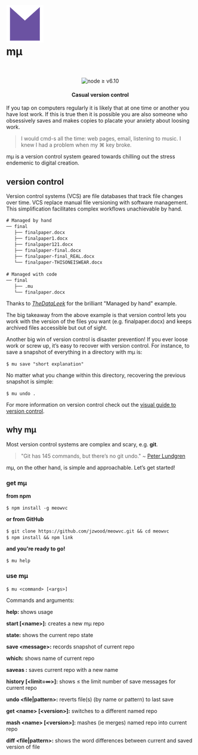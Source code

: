 <p align="center">
  <h1>
    <a href="https://github.com/jzwood/meowvc"><img src="sticker.png" alt="" width="100" height="100"></a>
    <br>
    mμ
    <br>
    <br>
  </h1>
</p>

<p align="center">
  <img src="https://img.shields.io/badge/node-%E2%89%A5%20v6.10-orange.svg" alt="node ≥ v6.10"/>
</p>

<p align="center">
  <h4 align="center">Casual version control</h4>
</p>

If you tap on computers regularly it is likely that at one time or another you have lost work.
If this is true then it is possible you are also someone who obsessively saves and makes copies to placate your anxiety about loosing work.

> I would cmd-s all the time: web pages, email, listening to music. I knew I had a problem when my ⌘ key broke.

mμ is a version control system geared towards chilling out the stress endemenic to digital creation.

## version control
Version control systems (VCS) are file databases that track file changes over time. VCS replace manual file versioning with software management. This simplification facilitates complex workflows unachievable by hand.
```
# Managed by hand
── final
   ├── finalpaper.docx
   ├── finalpaper1.docx
   ├── finalpaper121.docx
   ├── finalpaper-final.docx
   ├── finalpaper-final_REAL.docx
   └── finalpaper-THISONEISWEAR.docx

# Managed with code
── final
   ├── .mu
   └── finalpaper.docx
```
Thanks to _[TheDataLeek](https://github.com/TheDataLeek/gitgud)_ for the brilliant "Managed by hand"  example.

The big takeaway from the above example is that version control lets you work with the version of the files you want (e.g. finalpaper.docx) and keeps archived files accessible but out of sight.

Another big win of version control is disaster prevention! If you ever loose work or screw up, it’s easy to recover with version control. For instance, to save a snapshot of everything in a directory with mµ is:

`$ mu save "short explanation"`

No matter what you change within this directory, recovering the previous snapshot is simple:

`$ mu undo .`

For more information on version control check out the <u>[visual guide to version control](https://betterexplained.com/articles/a-visual-guide-to-version-control/)</u>.

## why mµ

Most version control systems are complex and scary, e.g. **git**.
> "Git has 145 commands, but there’s no git undo."
\~ [Peter Lundgren](http://www.peterlundgren.com/blog/on-gits-shortcomings/)

mµ, on the other hand, is simple and approachable. Let’s get started!

### get mµ

**from npm**

`$ npm install -g meowvc`

**or from GitHub**

`$ git clone https://github.com/jzwood/meowvc.git && cd meowvc`<br>
`$ npm install && npm link`

**and you're ready to go!**

`$ mu help`

### use mµ
`$ mu <command> [<args>]`

Commands and arguments:

**help:** shows usage

**start [\<name>]:** creates a new mµ repo

**state:** shows the current repo state

**save \<message>:** records snapshot of current repo

**which:** shows name of current repo

**saveas <name>:** saves current repo with a new name

**history [\<limit=∞>]:** shows ≤ the limit number of save messages for current repo

**undo \<file|pattern>:** reverts file(s) (by name or pattern) to last save

**get \<name> [\<version>]:** switches to a different named repo

**mash \<name> [\<version>]:** mashes (ie merges) named repo into current repo

**diff \<file|pattern>:** shows the word differences between current and saved version of file
